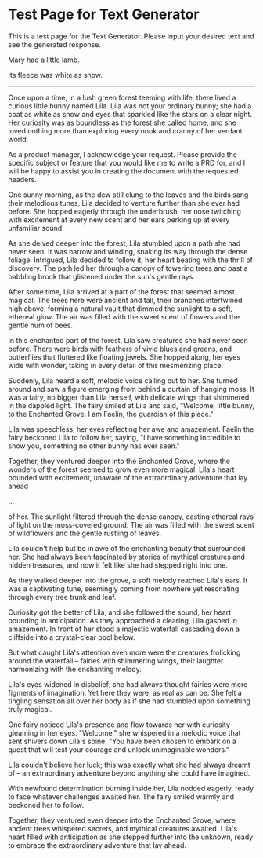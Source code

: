 # Test Page for Text Generator



This is a test page for the Text Generator. Please input your desired text and see the generated response.

Mary had a little lamb.

 Its fleece was white as snow.

---

Once upon a time, in a lush green forest teeming with life, there lived a curious little bunny named Lila. Lila was not your ordinary bunny; she had a coat as white as snow and eyes that sparkled like the stars on a clear night. Her curiosity was as boundless as the forest she called home, and she loved nothing more than exploring every nook and cranny of her verdant world.

As a product manager, I acknowledge your request. Please provide the specific subject or feature that you would like me to write a PRD for, and I will be happy to assist you in creating the document with the requested headers.

One sunny morning, as the dew still clung to the leaves and the birds sang their melodious tunes, Lila decided to venture further than she ever had before. She hopped eagerly through the underbrush, her nose twitching with excitement at every new scent and her ears perking up at every unfamiliar sound.

As she delved deeper into the forest, Lila stumbled upon a path she had never seen. It was narrow and winding, snaking its way through the dense foliage. Intrigued, Lila decided to follow it, her heart beating with the thrill of discovery. The path led her through a canopy of towering trees and past a babbling brook that glistened under the sun's gentle rays.

After some time, Lila arrived at a part of the forest that seemed almost magical. The trees here were ancient and tall, their branches intertwined high above, forming a natural vault that dimmed the sunlight to a soft, ethereal glow. The air was filled with the sweet scent of flowers and the gentle hum of bees.

In this enchanted part of the forest, Lila saw creatures she had never seen before. There were birds with feathers of vivid blues and greens, and butterflies that fluttered like floating jewels. She hopped along, her eyes wide with wonder, taking in every detail of this mesmerizing place.

Suddenly, Lila heard a soft, melodic voice calling out to her. She turned around and saw a figure emerging from behind a curtain of hanging moss. It was a fairy, no bigger than Lila herself, with delicate wings that shimmered in the dappled light. The fairy smiled at Lila and said, "Welcome, little bunny, to the Enchanted Grove. I am Faelin, the guardian of this place."

Lila was speechless, her eyes reflecting her awe and amazement. Faelin the fairy beckoned Lila to follow her, saying, "I have something incredible to show you, something no other bunny has ever seen."

Together, they ventured deeper into the Enchanted Grove, where the wonders of the forest seemed to grow even more magical. Lila's heart pounded with excitement, unaware of the extraordinary adventure that lay ahead 

...

of her. The sunlight filtered through the dense canopy, casting ethereal rays of light on the moss-covered ground. The air was filled with the sweet scent of wildflowers and the gentle rustling of leaves.

Lila couldn't help but be in awe of the enchanting beauty that surrounded her. She had always been fascinated by stories of mythical creatures and hidden treasures, and now it felt like she had stepped right into one.

As they walked deeper into the grove, a soft melody reached Lila's ears. It was a captivating tune, seemingly coming from nowhere yet resonating through every tree trunk and leaf.

Curiosity got the better of Lila, and she followed the sound, her heart pounding in anticipation. As they approached a clearing, Lila gasped in amazement. In front of her stood a majestic waterfall cascading down a cliffside into a crystal-clear pool below.

But what caught Lila's attention even more were the creatures frolicking around the waterfall – fairies with shimmering wings, their laughter harmonizing with the enchanting melody.

Lila's eyes widened in disbelief; she had always thought fairies were mere figments of imagination. Yet here they were, as real as can be. She felt a tingling sensation all over her body as if she had stumbled upon something truly magical.

One fairy noticed Lila's presence and flew towards her with curiosity gleaming in her eyes. "Welcome," she whispered in a melodic voice that sent shivers down Lila's spine. "You have been chosen to embark on a quest that will test your courage and unlock unimaginable wonders."

Lila couldn't believe her luck; this was exactly what she had always dreamt of – an extraordinary adventure beyond anything she could have imagined.

With newfound determination burning inside her, Lila nodded eagerly, ready to face whatever challenges awaited her. The fairy smiled warmly and beckoned her to follow.

Together, they ventured even deeper into the Enchanted Grove, where ancient trees whispered secrets, and mythical creatures awaited. Lila's heart filled with anticipation as she stepped further into the unknown, ready to embrace the extraordinary adventure that lay ahead.